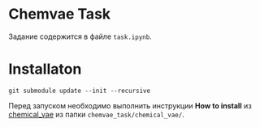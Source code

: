 # Chemvae Task

Задание содержится в файле `task.ipynb`.

# Installaton

```
git submodule update --init --recursive
```

Перед запуском необходимо выполнить инструкции **How to install** из [chemical_vae](https://github.com/aspuru-guzik-group/chemical_vae) из папки `chemvae_task/chemical_vae/`.
